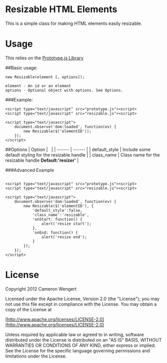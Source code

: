 # Resizable HTML Elements

This is a simple class for making HTML elements easily resizable.

# Usage
This relies on the [Prototype.js Library](http://prototypejs.org)

##Basic usage:
```
new Resizable(element [, options]);

element - An id or an element
options - Optional object with options. See Options.
```

###Example:

```
<script type="text/javascript" src="prototype.js"><script>
<script type="text/javascript" src="resizable.js"><script>

<script type="text/javascript">
    document.observe('dom:loaded', function(ev) {
        new Resizable($('elementID'));
    });
</script>
```

##Options
| Option | &nbsp; |
| ------ | ------ |
| default_style | Include some default styling for the resizable handle |
| class_name | Class name for the resizable handle **Default:'resizer'** |

###Advanced Example
```

<script type="text/javascript" src="prototype.js"><script>
<script type="text/javascript" src="resizable.js"><script>

<script type="text/javascript">
    document.observe('dom:loaded', function(ev) {
        new Resizable($('elementID'), {
            'default_style':false,
            'class_name':'resizable',
            'onStart: function() {
                alert('resize start');
            },
            'onEnd: function() {
                alert('resize end');
            }
        });
    });
</script>
```

# License
Copyright 2012 Cameron Wengert

Licensed under the Apache License, Version 2.0 (the "License");
you may not use this file except in compliance with the License.
You may obtain a copy of the License at

   [http://www.apache.org/licenses/LICENSE-2.0](http://www.apache.org/licenses/LICENSE-2.0)

Unless required by applicable law or agreed to in writing, software
distributed under the License is distributed on an "AS IS" BASIS,
WITHOUT WARRANTIES OR CONDITIONS OF ANY KIND, either express or implied.
See the License for the specific language governing permissions and
limitations under the License.


